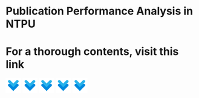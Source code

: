 # Publication Performance Analysis in NTPU
# For a thorough contents, visit this link

<div>
    <img src = "https://github.com/wavelolz/Publication-Performance-Analysis/blob/main/picture/down-arrow.png" width = 40 height = 40>
    <img src = "https://github.com/wavelolz/Publication-Performance-Analysis/blob/main/picture/down-arrow.png" width = 40 height = 40>
<img src = "https://github.com/wavelolz/Publication-Performance-Analysis/blob/main/picture/down-arrow.png" width = 40 height = 40>
<img src = "https://github.com/wavelolz/Publication-Performance-Analysis/blob/main/picture/down-arrow.png" width = 40 height = 40>
<img src = "https://github.com/wavelolz/Publication-Performance-Analysis/blob/main/picture/down-arrow.png" width = 40 height = 40>
</div>
